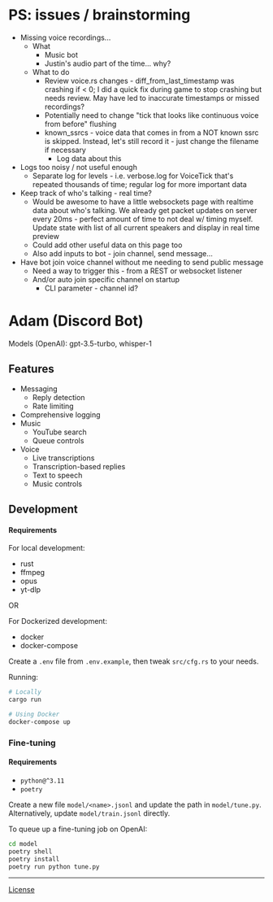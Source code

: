 # PS: issues / brainstorming
- Missing voice recordings...
  - What
    - Music bot
    - Justin's audio part of the time... why?
  - What to do
    - Review voice.rs changes - diff_from_last_timestamp was crashing if < 0; I did a quick fix during game to stop crashing but needs review. May have led to inaccurate timestamps or missed recordings?
    - Potentially need to change "tick that looks like continuous voice from before" flushing
    - known_ssrcs - voice data that comes in from a NOT known ssrc is skipped. Instead, let's still record it - just change the filename if necessary
      - Log data about this
- Logs too noisy / not useful enough
  - Separate log for levels - i.e. verbose.log for VoiceTick that's repeated thousands of time; regular log for more important data
- Keep track of who's talking - real time?
  - Would be awesome to have a little websockets page with realtime data about who's talking. We already get packet updates on server every 20ms - perfect amount of time to not deal w/ timing myself. Update state with list of all current speakers and display in real time preview
  - Could add other useful data on this page too
  - Also add inputs to bot - join channel, send message...
- Have bot join voice channel without me needing to send public message
  - Need a way to trigger this - from a REST or websocket listener
  - And/or auto join specific channel on startup
    - CLI parameter - channel id?
    

# Adam (Discord Bot)

Models (OpenAI): gpt-3.5-turbo, whisper-1

## Features

- Messaging
  - Reply detection
  - Rate limiting
- Comprehensive logging
- Music
  - YouTube search
  - Queue controls
- Voice
  - Live transcriptions
  - Transcription-based replies
  - Text to speech
  - Music controls

## Development

#### Requirements

For local development:

- rust
- ffmpeg
- opus
- yt-dlp

OR

For Dockerized development:

- docker
- docker-compose

Create a `.env` file from `.env.example`, then tweak `src/cfg.rs` to your needs.

Running:

```sh
# Locally
cargo run

# Using Docker
docker-compose up
```

### Fine-tuning

#### Requirements

- `python@^3.11`
- `poetry`

Create a new file `model/<name>.jsonl` and update the path in `model/tune.py`.
Alternatively, update `model/train.jsonl` directly.

To queue up a fine-tuning job on OpenAI:

```sh
cd model
poetry shell
poetry install
poetry run python tune.py
```

---

[License](https://github.com/drewxs/adam-bot/blob/main/LICENSE)
